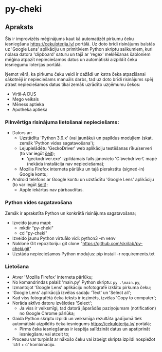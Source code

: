# py-cheki

## Apraksts
Šis ir improvizēts mēģinājums kaut kā automatizēt pirkumu čeku iesniegšanu https://cekuloterija.lv/ portālā.
Uz doto brīdi risinājums balstās uz 'Google Lens' aplikāciju un primitīviem Python skriptu salikumiem, kuri nolasa datora 'clipboard' saturu un tajā ar 'regex' meklēšanas šabloniem mēģina atpazīt nepieciešamos datus un automātiski aizpildīt čeku iesniegumu loterijas portālā.

Ņemot vērā, ka pirkumu čeku veidi ir dažādi un katra čeka atpazīšanai sākotnēji ir nepieciešams manuāls darbs, tad uz doto brīdi risinājums spēj atrast nepieciešamos datus tikai zemāk uzrādīto uzņēmumu čekos:
 - Virši-A DUS
 - Mego veikals
 - Mēness aptieka
 - Apotheka aptieka

### Pilnvērtīga risinājuma lietošanai nepieciešams:
- Dators ar:
    - Uzstādītu 'Python 3.9.x' (vai jaunāku) un papildus moduļiem (skat. zemāk 'Python vides sagatavošana');
    - Lejupielādētu 'GeckoDriver' web aplikāciju testēšanas rīku/serveri (to var iegūt [šeit](https://github.com/mozilla/geckodriver/releases));
        - 'geckodriver.exe' izpildāmais fails jānovieto 'C:\webdriver\\' mapē (nekāda instalācija nav nepieciešama);
    - Mozilla Firefox interneta pārlūku un tajā pierakstītu (signed-in) Google kontu;
- Android telefons ar Google kontu un uzstādītu 'Google Lens' aplikāciju (to var iegūt [šeit](https://play.google.com/store/apps/details?id=com.google.ar.lens));
    - Apple iekārtas nav pārbaudītas.


### Python vides sagatavošana
Zemāk ir aprakstīta Python un konkrētā risinājuma sagatavošana;
- Izveido jaunu mapi:
    - mkdir "py-cheki"
    - cd "py-cheki"
- Izveido jaunu Python virtuālo vidi: python3 -m venv
- Noklonē Git repozitoriju: git clone "https://github.com/skrilab/py-cheki.git"
- Uzstāda nepieciešamos Python moduļus: pip install -r requirements.txt


### Lietošana
- Atver 'Mozilla Firefox' interneta pārlūku;
- No komandrindas palaiž 'main.py' Python skriptu: `py .\main.py`;
- Izmantojot 'Google Lens' aplikāciju nofotografē izklātu pirkuma čeku;
- 'Google Lens' aplikācijā izvēlas sadaļu 'Text' un 'Select all';
- Kad viss fotografētā čeka teksts ir iezīmēts, izvēlas 'Copy to computer';
- Norāda aktīvo datoru izvēloties 'Select';
    - Ja viss ir veiksmīgi, tad datorā jāparādās paziņojumam (notification) no Google Chrome pārlūka;
- Gaida Python skriptu izpildi un veiksmīga rezultāta gadījumā tiek automātiski aizpildīts čeka iesniegums https://cekuloterija.lv/ portālā;
    - Pirms čeka iesniegšanas ir iespēja salīdzināt datus un apstiprināt iesniegšanu vai atcelt to;
- Procesu var turpināt ar nākošo čeku vai izbeigt skripta izpildi nospiežot 'ctrl + c' kombināciju.